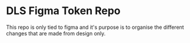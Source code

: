 # DLS Figma Token Repo
This repo is only tied to figma and it's purpose is to organise the different changes that are made from design only.
